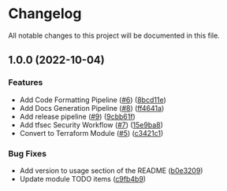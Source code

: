 # Changelog

All notable changes to this project will be documented in this file.

## 1.0.0 (2022-10-04)


### Features

* Add Code Formatting Pipeline ([#6](https://github.com/Infostrux-Solutions/terraform-snowflake-rbac/issues/6)) ([8bcd11e](https://github.com/Infostrux-Solutions/terraform-snowflake-rbac/commit/8bcd11e727ec05adf253cf82f9c01d7ab4379d2e))
* Add Docs Generation Pipeline ([#8](https://github.com/Infostrux-Solutions/terraform-snowflake-rbac/issues/8)) ([ff4641a](https://github.com/Infostrux-Solutions/terraform-snowflake-rbac/commit/ff4641a3afd714b31879bb5fc95e4476883d211e))
* Add release pipeline ([#9](https://github.com/Infostrux-Solutions/terraform-snowflake-rbac/issues/9)) ([9cbb61f](https://github.com/Infostrux-Solutions/terraform-snowflake-rbac/commit/9cbb61f3bdc8e73e7bb7e91da4389df7d8c07875))
* Add tfsec Security Workflow ([#7](https://github.com/Infostrux-Solutions/terraform-snowflake-rbac/issues/7)) ([15e9ba8](https://github.com/Infostrux-Solutions/terraform-snowflake-rbac/commit/15e9ba8d5bc2948f07c9079510d782942b580dfc))
* Convert to Terraform Module ([#5](https://github.com/Infostrux-Solutions/terraform-snowflake-rbac/issues/5)) ([c3421c1](https://github.com/Infostrux-Solutions/terraform-snowflake-rbac/commit/c3421c127e4546b84d8e699af7e7b1039aefc208))


### Bug Fixes

* Add version to usage section of the README ([b0e3209](https://github.com/Infostrux-Solutions/terraform-snowflake-rbac/commit/b0e3209c05c2b20bf1e104338fa6dceff0322257))
* Update module TODO items ([c9fb4b9](https://github.com/Infostrux-Solutions/terraform-snowflake-rbac/commit/c9fb4b981a560e764458c4e513cbae2b643f6f0d))
